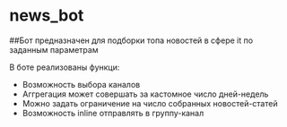 # news_bot

##Бот предназначен для подборки топа новостей в сфере it по заданным параметрам

В боте реализованы функци:

- Возможность выбора каналов
- Аггрегация может совершать за кастомное число дней-недель
- Можно задать ограничение на число собранных новостей-статей
- Возможность inline отправлять в группу-канал
